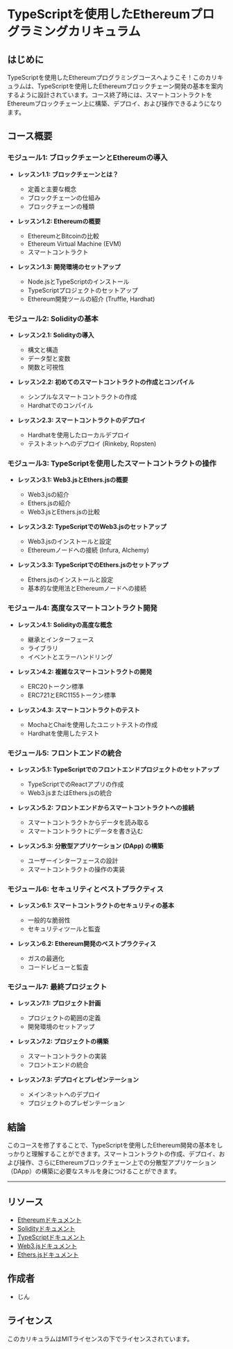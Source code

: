 # TypeScriptを使用したEthereumプログラミングカリキュラム

## はじめに

TypeScriptを使用したEthereumプログラミングコースへようこそ！このカリキュラムは、TypeScriptを使用したEthereumブロックチェーン開発の基本を案内するように設計されています。コース終了時には、スマートコントラクトをEthereumブロックチェーン上に構築、デプロイ、および操作できるようになります。

## コース概要

### モジュール1: ブロックチェーンとEthereumの導入
- **レッスン1.1: ブロックチェーンとは？**
  - 定義と主要な概念
  - ブロックチェーンの仕組み
  - ブロックチェーンの種類

- **レッスン1.2: Ethereumの概要**
  - EthereumとBitcoinの比較
  - Ethereum Virtual Machine (EVM)
  - スマートコントラクト

- **レッスン1.3: 開発環境のセットアップ**
  - Node.jsとTypeScriptのインストール
  - TypeScriptプロジェクトのセットアップ
  - Ethereum開発ツールの紹介 (Truffle, Hardhat)

### モジュール2: Solidityの基本
- **レッスン2.1: Solidityの導入**
  - 構文と構造
  - データ型と変数
  - 関数と可視性

- **レッスン2.2: 初めてのスマートコントラクトの作成とコンパイル**
  - シンプルなスマートコントラクトの作成
  - Hardhatでのコンパイル

- **レッスン2.3: スマートコントラクトのデプロイ**
  - Hardhatを使用したローカルデプロイ
  - テストネットへのデプロイ (Rinkeby, Ropsten)

### モジュール3: TypeScriptを使用したスマートコントラクトの操作
- **レッスン3.1: Web3.jsとEthers.jsの概要**
  - Web3.jsの紹介
  - Ethers.jsの紹介
  - Web3.jsとEthers.jsの比較

- **レッスン3.2: TypeScriptでのWeb3.jsのセットアップ**
  - Web3.jsのインストールと設定
  - Ethereumノードへの接続 (Infura, Alchemy)

- **レッスン3.3: TypeScriptでのEthers.jsのセットアップ**
  - Ethers.jsのインストールと設定
  - 基本的な使用法とEthereumノードへの接続

### モジュール4: 高度なスマートコントラクト開発
- **レッスン4.1: Solidityの高度な概念**
  - 継承とインターフェース
  - ライブラリ
  - イベントとエラーハンドリング

- **レッスン4.2: 複雑なスマートコントラクトの開発**
  - ERC20トークン標準
  - ERC721とERC1155トークン標準

- **レッスン4.3: スマートコントラクトのテスト**
  - MochaとChaiを使用したユニットテストの作成
  - Hardhatを使用したテスト

### モジュール5: フロントエンドの統合
- **レッスン5.1: TypeScriptでのフロントエンドプロジェクトのセットアップ**
  - TypeScriptでのReactアプリの作成
  - Web3.jsまたはEthers.jsの統合

- **レッスン5.2: フロントエンドからスマートコントラクトへの接続**
  - スマートコントラクトからデータを読み取る
  - スマートコントラクトにデータを書き込む

- **レッスン5.3: 分散型アプリケーション (DApp) の構築**
  - ユーザーインターフェースの設計
  - スマートコントラクトの操作の実装

### モジュール6: セキュリティとベストプラクティス
- **レッスン6.1: スマートコントラクトのセキュリティの基本**
  - 一般的な脆弱性
  - セキュリティツールと監査

- **レッスン6.2: Ethereum開発のベストプラクティス**
  - ガスの最適化
  - コードレビューと監査

### モジュール7: 最終プロジェクト
- **レッスン7.1: プロジェクト計画**
  - プロジェクトの範囲の定義
  - 開発環境のセットアップ

- **レッスン7.2: プロジェクトの構築**
  - スマートコントラクトの実装
  - フロントエンドの統合

- **レッスン7.3: デプロイとプレゼンテーション**
  - メインネットへのデプロイ
  - プロジェクトのプレゼンテーション

## 結論
このコースを修了することで、TypeScriptを使用したEthereum開発の基本をしっかりと理解することができます。スマートコントラクトの作成、デプロイ、および操作、さらにEthereumブロックチェーン上での分散型アプリケーション（DApp）の構築に必要なスキルを身につけることができます。

---

## リソース
- [Ethereumドキュメント](https://ethereum.org/en/developers/docs/)
- [Solidityドキュメント](https://docs.soliditylang.org/en/v0.8.6/)
- [TypeScriptドキュメント](https://www.typescriptlang.org/docs/)
- [Web3.jsドキュメント](https://web3js.readthedocs.io/en/v1.3.4/)
- [Ethers.jsドキュメント](https://docs.ethers.io/v5/)

## 作成者
- じん

## ライセンス
このカリキュラムはMITライセンスの下でライセンスされています。
